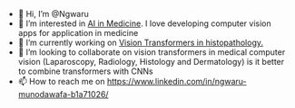 - 👋 Hi, I’m @Ngwaru
- 👀 I’m interested in <a href="https://github.com/Ngwaru/CXR">AI in Medicine</a>. I love developing computer vision apps for application in medicine
- 🌱 I’m currently working on <a href="https://github.com/Ngwaru/histology_vision_transformer"> Vision Transformers in histopathology.</a> 
- 💞️ I’m looking to collaborate on vision transformers in medical computer vision (Laparoscopy, Radiology, Histology and Dermatology) is it better to combine transformers with CNNs 
- 📫 How to reach me on https://www.linkedin.com/in/ngwaru-munodawafa-b1a71026/


<!---
Ngwaru/Ngwaru is a ✨ special ✨ repository because its `README.md` (this file) appears on your GitHub profile.
You can click the Preview link to take a look at your changes.
--->
